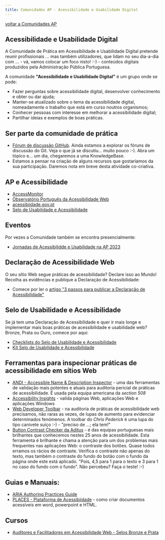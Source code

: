 ```yaml
---
title: Comunidades AP - Acessibilidade e Usabilidade Digital
---
```


[voltar a Comunidades AP](/comunidades/)

## Acessibilidade e Usabilidade Digital

A Comunidade de Prática em Acessibilidade e Usabilidade Digital pretende reunir profissionais ... mas também utilizadores, que lidam no seu dia-a-dia com ... - vá, vamos colocar um foco nisto! :-) - conteúdos digitais produzidos pela Administração Pública Portuguesa.

A comunidade **"Acessibilidade e Usabilidade Digital"** é um grupo onde se pode:

- Fazer perguntas sobre acessibilidade digital, desenvolver conhecimento e obter ou dar ajuda;
- Manter-se atualizado sobre o tema da acessibilidade digital, nomeadamente o trabalho que está em curso noutros organismos;
- Conhecer pessoas com interesse em melhorar a acessibilidade digital;
- Partilhar ideias e exemplos de boas práticas.

## Ser parte da comunidade de prática

- [Fórum de discussão GitHub](https://github.com/amagovpt/a11y/discussions). Ainda estamos a explorar os fóruns de discussão do Git. Veja o que já se discutiu... muito pouco :-). Abra um tópico e... um dia, chegaremos a uma KnowledgeBase.
- Estamos a pensar na criação de alguns recursos que gostaríamos da sua participação. Daremos nota em breve desta atividade co-criativa.

## AP e Acessibilidade

- [AccessMonitor](https://accessmonitor.acessibilidade.gov.pt)
- [Observatório Português da Acessibilidade Web](https://observatorio.acessibilidade.gov.pt/directories)
- [acessibiidade.gov.pt](https://www.acessibilidade.gov.pt)
- [Selo de Usabilidade e Acessibilidade](https://selo.usabilidade.gov.pt)

## Eventos

Por vezes a Comunidade também se encontra presencialmente:

- [Jornadas de Acessibilidde e Usabilidade na AP 2023](https://www.acessibilidade.gov.pt/jornadas2023/)

## Declaração de Acessibilidade Web

O seu sítio Web segue práticas de acessibilidade? Declare isso ao Mundo! Recolha as evidências e publique a Declaração de Acessibilidade:

- Comece por ler o [artigo "3 passos para publicar a Declaração de Acessibilidade"](https://www.acessibilidade.gov.pt/blogue/categoria-acessibilidade/3passos-declaracao/)

## Selo de Usabilidade e Acessibilidade

Se já tem uma Declaração de Acessibilidade e quer ir mais longe e implementar mais boas práticas de acessibilidade e usabilidade web? Bronze, Prata ou Ouro, comece por aqui:

- [Checklists do Selo de Usabilidade e Acessibilidade](https://amagovpt.github.io/kit-selo/checklists/)
- [Kit Selo de Usabilidade e Acessibilidade](https://amagovpt.github.io/kit-selo/)

## Ferramentas para inspecionar práticas de acessibilidade em sítios Web

- [ANDI - Accessible Name & Description Inspector](https://www.ssa.gov/accessibility/andi/help/install.html) - uma das ferramentas de validação mais potentes e atuais para auditoria pericial de práticas de acessibilidade. É usada pela equipa americana da <em lang="en">section 508</em>
- [Accessibility Insights](https://accessibilityinsights.io) - valida páginas Web, aplicações Web e aplicações Windows
- [Web Developer Toolbar](https://chrispederick.com/work/web-developer/) - na auditoria de práticas de acessibilidade web precisamos, não raras as vezes, de lupas de aumento para evidenciar determinados fenómenos. A toolbar do <em lang="en">Chris Pederick</em> é uma lupa do tipo canivete suiço :-) - "preciso de ...; ela tem!"
- [Button Contrast Checker da Aditus](https://www.aditus.io/button-contrast-checker/) - é das equipas portuguesas mais brilhantes que conhecemos nestes 25 anos de acessibilidade. Esta ferramenta é brilhante e chama a atenção para um dos problemas mais frequentes nas aplicações Web: o contraste dos botões. Quase todos erramos os rácios de contraste. Verifica o contraste não apenas do texto, mas também o contraste do fundo do botão com o fundo da página onde este está aplicado. "Pois, 4,5 para 1 para o texto e 3 para 1 no caso do fundo com o fundo". Não percebeu? Faça o teste! :-)

## Guias e Manuais:

- [ARIA Authoring Practices Guide](https://www.w3.org/WAI/ARIA/apg/patterns/)
- [PLACES - Plataforma de Acessibiidade](https://sigarra.up.pt/up/pt/web_base.gera_pagina?p_pagina=*places%20-%20página%2019) - como criar documentos acessíveis em word, powerpoint e HTML.

## Cursos

- [Auditores e Facilitadores em Acessibilidade Web - Selos Bronze e Prata](https://www.nau.edu.pt/pt/curso/auditores-e-facilitadores-em-acessibilidade-web-bronze-prata/)

